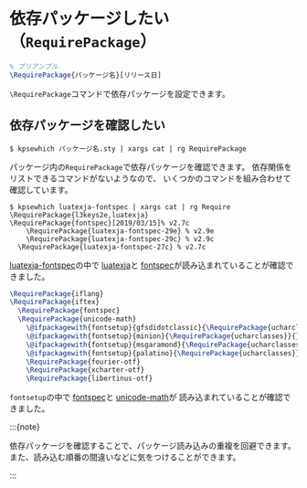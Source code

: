 # 依存パッケージしたい（`RequirePackage`）

```latex
% プリアンブル
\RequirePackage{パッケージ名}[リリース日]
```

`\RequirePackage`コマンドで依存パッケージを設定できます。

## 依存パッケージを確認したい

```console
$ kpsewhich パッケージ名.sty | xargs cat | rg RequirePackage
```

パッケージ内の`RequirePackage`で依存パッケージを確認できます。
依存関係をリストできるコマンドがないようなので、
いくつかのコマンドを組み合わせて確認しています。

```console
$ kpsewhich luatexja-fontspec | xargs cat | rg Require
\RequirePackage{l3keys2e,luatexja}
\RequirePackage{fontspec}[2019/03/15]% v2.7c
    \RequirePackage{luatexja-fontspec-29e} % v2.9e
    \RequirePackage{luatexja-fontspec-29c} % v2.9c
  \RequirePackage{luatexja-fontspec-27c} % v2.7c
```

[luatexja-fontspec](./latex-luatexja-fontspec.md)の中で
[luatexja](./latex-luatexja.md)と
[fontspec](./latex-fontspec.md)が読み込まれていることが確認できました。

```latex
\RequirePackage{iflang}
\RequirePackage{iftex}
  \RequirePackage{fontspec}
  \RequirePackage{unicode-math}
    \@ifpackagewith{fontsetup}{gfsdidotclassic}{\RequirePackage{ucharclasses}}{}
    \@ifpackagewith{fontsetup}{minion}{\RequirePackage{ucharclasses}}{}
    \@ifpackagewith{fontsetup}{msgaramond}{\RequirePackage{ucharclasses}}{}
    \@ifpackagewith{fontsetup}{palatino}{\RequirePackage{ucharclasses}}{}
    \RequirePackage{fourier-otf}
    \RequirePackage{xcharter-otf}
    \RequirePackage{libertinus-otf}
```

`fontsetup`の中で
[fontspec](./latex-fontspec.md)と
[unicode-math](./latex-unicode-math.md)が
読み込まれていることが確認できました。

:::{note}

依存パッケージを確認することで、パッケージ読み込みの重複を回避できます。
また、読み込む順番の間違いなどに気をつけることができます。

:::
